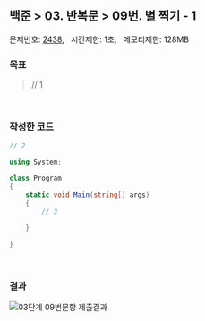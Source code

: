 
## 백준 > 03. 반복문 > 09번. 별 찍기 - 1    
문제번호: [2438](https://www.acmicpc.net/problem/2438), &nbsp; 시간제한: 1초, &nbsp; 메모리제한: 128MB

### 목표     
> // 1    

<br>

### 작성한 코드   

```cs
// 2

using System;

class Program
{
    static void Main(string[] args)
    {        
        // 3

    }
    
}
```

<br>

### 결과    

![03단계 09번문항 제출결과](result_09.png)